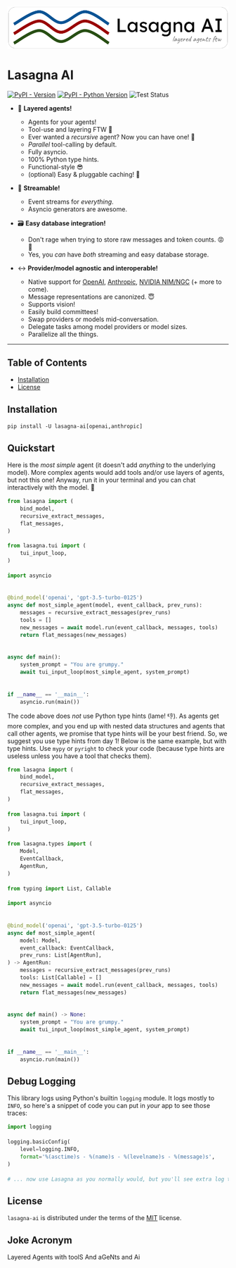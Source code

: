 ![Lasagna AI Logo](https://raw.githubusercontent.com/Rhobota/lasagna-ai/main/logos/lasagna-ai.png)

# Lasagna AI

[![PyPI - Version](https://img.shields.io/pypi/v/lasagna-ai.svg)](https://pypi.org/project/lasagna-ai)
[![PyPI - Python Version](https://img.shields.io/pypi/pyversions/lasagna-ai.svg)](https://pypi.org/project/lasagna-ai)
![Test Status](https://github.com/Rhobota/lasagna-ai/actions/workflows/test.yml/badge.svg?branch=main)

- 🥞  **Layered agents!**
  - Agents for your agents!
  - Tool-use and layering FTW 💪
  - Ever wanted a _recursive_ agent? Now you can have one! 🤯
  - _Parallel_ tool-calling by default.
  - Fully asyncio.
  - 100% Python type hints.
  - Functional-style 😎
  - (optional) Easy & pluggable caching! 🏦

- 🚣  **Streamable!**
  - Event streams for _everything_.
  - Asyncio generators are awesome.

- 🗃️ **Easy database integration!**
  - Don't rage when trying to store raw messages and token counts. 😡 🤬
  - Yes, you _can_ have _both_ streaming and easy database storage.

- ↔️ **Provider/model agnostic and interoperable!**
  - Native support for [OpenAI](https://platform.openai.com/docs/models), [Anthropic](https://docs.anthropic.com/en/docs/welcome), [NVIDIA NIM/NGC](https://build.nvidia.com/explore/reasoning) (+ more to come).
  - Message representations are canonized. 😇
  - Supports vision!
  - Easily build committees!
  - Swap providers or models mid-conversation.
  - Delegate tasks among model providers or model sizes.
  - Parallelize all the things.

-----

## Table of Contents

- [Installation](#installation)
- [License](#license)

## Installation

```console
pip install -U lasagna-ai[openai,anthropic]
```

## Quickstart

Here is the _most simple_ agent (it doesn't add *anything* to the underlying model).
More complex agents would add tools and/or use layers of agents, but not this one!
Anyway, run it in your terminal and you can chat interactively with the model. 🤩

```python
from lasagna import (
    bind_model,
    recursive_extract_messages,
    flat_messages,
)

from lasagna.tui import (
    tui_input_loop,
)

import asyncio


@bind_model('openai', 'gpt-3.5-turbo-0125')
async def most_simple_agent(model, event_callback, prev_runs):
    messages = recursive_extract_messages(prev_runs)
    tools = []
    new_messages = await model.run(event_callback, messages, tools)
    return flat_messages(new_messages)


async def main():
    system_prompt = "You are grumpy."
    await tui_input_loop(most_simple_agent, system_prompt)


if __name__ == '__main__':
    asyncio.run(main())
```

The code above does _not_ use Python type hints (lame! 👎). As agents get
more complex, and you end up with nested data structures and
agents that call other agents, we promise that type hints will
be your best friend. So,
we suggest you use type hints from day 1! Below is the same example, but with
type hints. Use `mypy` or `pyright` to check your code (because type hints are
useless unless you have a tool that checks them).

```python
from lasagna import (
    bind_model,
    recursive_extract_messages,
    flat_messages,
)

from lasagna.tui import (
    tui_input_loop,
)

from lasagna.types import (
    Model,
    EventCallback,
    AgentRun,
)

from typing import List, Callable

import asyncio


@bind_model('openai', 'gpt-3.5-turbo-0125')
async def most_simple_agent(
    model: Model,
    event_callback: EventCallback,
    prev_runs: List[AgentRun],
) -> AgentRun:
    messages = recursive_extract_messages(prev_runs)
    tools: List[Callable] = []
    new_messages = await model.run(event_callback, messages, tools)
    return flat_messages(new_messages)


async def main() -> None:
    system_prompt = "You are grumpy."
    await tui_input_loop(most_simple_agent, system_prompt)


if __name__ == '__main__':
    asyncio.run(main())
```

## Debug Logging

This library logs using Python's builtin `logging` module. It logs mostly to `INFO`, so here's a snippet of code you can put in _your_ app to see those traces:

```python
import logging

logging.basicConfig(
    level=logging.INFO,
    format='%(asctime)s - %(name)s - %(levelname)s - %(message)s',
)

# ... now use Lasagna as you normally would, but you'll see extra log traces!
```

## License

`lasagna-ai` is distributed under the terms of the [MIT](https://spdx.org/licenses/MIT.html) license.

## Joke Acronym

Layered Agents with toolS And aGeNts and Ai

